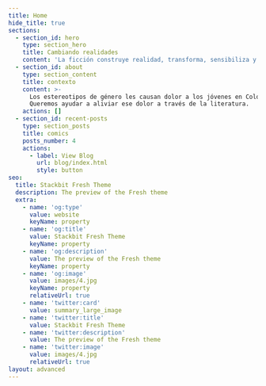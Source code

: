 ```yaml
---
title: Home
hide_title: true
sections:
  - section_id: hero
    type: section_hero
    title: Cambiando realidades
    content: 'La ficción construye realidad, transforma, sensibiliza y acompaña.'
  - section_id: about
    type: section_content
    title: contexto
    content: >-
      Los estereotipos de género les causan dolor a los jóvenes en Colombia. 
      Queremos ayudar a aliviar ese dolor a través de la literatura.
    actions: []
  - section_id: recent-posts
    type: section_posts
    title: comics
    posts_number: 4
    actions:
      - label: View Blog
        url: blog/index.html
        style: button
seo:
  title: Stackbit Fresh Theme
  description: The preview of the Fresh theme
  extra:
    - name: 'og:type'
      value: website
      keyName: property
    - name: 'og:title'
      value: Stackbit Fresh Theme
      keyName: property
    - name: 'og:description'
      value: The preview of the Fresh theme
      keyName: property
    - name: 'og:image'
      value: images/4.jpg
      keyName: property
      relativeUrl: true
    - name: 'twitter:card'
      value: summary_large_image
    - name: 'twitter:title'
      value: Stackbit Fresh Theme
    - name: 'twitter:description'
      value: The preview of the Fresh theme
    - name: 'twitter:image'
      value: images/4.jpg
      relativeUrl: true
layout: advanced
---
```

